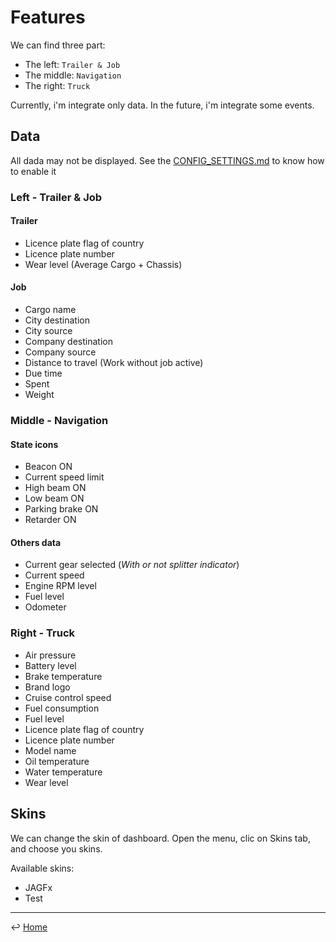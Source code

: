 # Features

We can find three part:

- The left: `Trailer & Job`
- The middle: `Navigation`
- The right: `Truck`

Currently, i'm integrate only data. In the future, i'm integrate some events.

## Data

All dada may not be displayed. See the [CONFIG_SETTINGS.md](CONFIG_SETTINGS.md) to know how to enable it

### Left - Trailer & Job

#### Trailer

- Licence plate flag of country
- Licence plate number
- Wear level (Average Cargo + Chassis)

#### Job

- Cargo name
- City destination
- City source
- Company destination
- Company source
- Distance to travel (Work without job active)
- Due time
- Spent
- Weight

### Middle - Navigation

#### State icons

- Beacon ON
- Current speed limit
- High beam ON
- Low beam ON
- Parking brake ON
- Retarder ON

#### Others data

- Current gear selected (_With or not splitter indicator_)
- Current speed
- Engine RPM level
- Fuel level
- Odometer

### Right - Truck

- Air pressure
- Battery level
- Brake temperature
- Brand logo
- Cruise control speed
- Fuel consumption
- Fuel level
- Licence plate flag of country
- Licence plate number
- Model name
- Oil temperature
- Water temperature
- Wear level

## Skins

We can change the skin of dashboard. Open the menu, clic on Skins tab, and choose you skins.

Available skins:

- JAGFx
- Test

---
↩️ [Home](../README.md)
